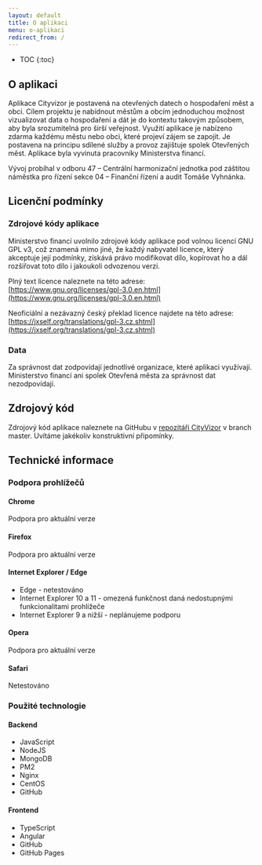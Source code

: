 ```yaml
---
layout: default
title: O aplikaci
menu: o-aplikaci
redirect_from: /
---
```


* TOC
{:toc}
  
## O aplikaci
Aplikace Cityvizor je postavená na otevřených datech o hospodaření měst a obcí. Cílem projektu je nabídnout městům a obcím jednoduchou možnost vizualizovat data o hospodaření a dát je do kontextu takovým způsobem, aby byla srozumitelná pro širší veřejnost. Využití aplikace je nabízeno zdarma každému městu nebo obci, které projeví zájem se zapojit. Je postavena na principu sdílené služby a provoz zajištuje spolek Otevřených měst. Aplikace byla vyvinuta pracovníky Ministerstva financí.
 
Vývoj probíhal v odboru 47 – Centrální harmonizační jednotka pod záštitou náměstka pro řízení sekce 04 – Finanční řízení a audit Tomáše Vyhnánka.

## Licenční podmínky

### Zdrojové kódy aplikace

Ministerstvo financí uvolnilo zdrojové kódy aplikace pod volnou licencí GNU GPL v3, což znamená mimo jiné, že každý nabyvatel licence, který akceptuje její podmínky, získává právo modifikovat dílo, kopírovat ho a dál rozšiřovat toto dílo i jakoukoli odvozenou verzi.

Plný text licence naleznete na této adrese: [https://www.gnu.org/licenses/gpl-3.0.en.html](https://www.gnu.org/licenses/gpl-3.0.en.html)

Neoficiální a nezávazný český překlad licence najdete na této adrese: [https://jxself.org/translations/gpl-3.cz.shtml](https://jxself.org/translations/gpl-3.cz.shtml)

### Data

Za správnost dat zodpovídají jednotlivé organizace, které aplikaci využívají. Ministerstvo financí ani spolek Otevřená města za správnost dat nezodpovídají. 

## Zdrojový kód

Zdrojový kód aplikace naleznete na GitHubu v [repozitáři CityVizor](https://github.com/otevrena-data-mfcr/CityVizor) v branch master. Uvítáme jakékoliv konstruktivní připomínky.

## Technické informace

### Podpora prohlížečů

#### Chrome

Podpora pro aktuální verze

#### Firefox

Podpora pro aktuální verze

#### Internet Explorer / Edge

- Edge - netestováno
- Internet Explorer 10 a 11 - omezená funkčnost daná nedostupnými funkcionalitami prohlížeče
- Internet Explorer 9 a nižší - neplánujeme podporu

#### Opera

Podpora pro aktuální verze

#### Safari

Netestováno

### Použité technologie

#### Backend
 - JavaScript
 - NodeJS
 - MongoDB
 - PM2
 - Nginx
 - CentOS
 - GitHub
 
#### Frontend
 - TypeScript
 - Angular
 - GitHub
 - GitHub Pages
